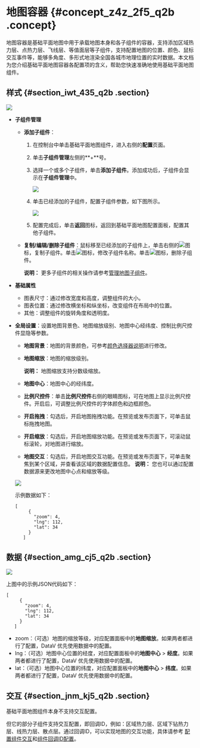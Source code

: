 # 地图容器 {#concept_z4z_2f5_q2b .concept}

地图容器是基础平面地图中用于承载地图本身和各子组件的容器，支持添加区域热力层、点热力层、飞线层、等值面层等子组件，支持配置地图的位置、颜色、鼠标交互事件等，能够多角度、多形式地渲染全国各城市地理位置的实时数据。本文档为您介绍基础平面地图容器各配置项的含义，帮助您快速准确地使用基础平面地图组件。

## 样式 {#section_iwt_435_q2b .section}

![](http://static-aliyun-doc.oss-cn-hangzhou.aliyuncs.com/assets/img/16572/15570500278528_zh-CN.png)

-   **子组件管理** 
    -   **添加子组件**：
        1.  在控制台中单击基础平面地图组件，进入右侧的**配置**页面。
        2.  单击**子组件管理**左侧的**+**号。
        3.  选择一个或多个子组件，单击**添加子组件**。添加成功后，子组件会显示在**子组件管理**中。

            ![](http://static-aliyun-doc.oss-cn-hangzhou.aliyuncs.com/assets/img/16572/155705002739963_zh-CN.png)

        4.  单击已经添加的子组件，配置子组件参数，如下图所示。

            ![](http://static-aliyun-doc.oss-cn-hangzhou.aliyuncs.com/assets/img/16572/15570500278531_zh-CN.png)

        5.  配置完成后，单击**返回**图标，返回到基础平面地图配置面板，配置其他子组件。
    -   **复制/编辑/删除子组件**：鼠标移至已经添加的子组件上，单击右侧的![](http://static-aliyun-doc.oss-cn-hangzhou.aliyuncs.com/assets/img/16572/155705002739964_zh-CN.png)图标，复制子组件。单击![](http://static-aliyun-doc.oss-cn-hangzhou.aliyuncs.com/assets/img/16572/155705002839965_zh-CN.png)图标，修改子组件名称。单击![](http://static-aliyun-doc.oss-cn-hangzhou.aliyuncs.com/assets/img/16572/155705002839966_zh-CN.png)图标，删除子组件。

        **说明：** 更多子组件的相关操作请参考[管理地图子组件](cn.zh-CN/用户指南/管理组件/管理地图子组件.md#)。

-   **基础属性**

    -   图表尺寸：通过修改宽度和高度，调整组件的大小。
    -   图表位置：通过修改横坐标和纵坐标，改变组件在布局中的位置。
    -   其他：调整组件的旋转角度和透明度。
-   **全局设置**：设置地图背景色、地图缩放级别、地图中心经纬度、控制比例尺控件显隐等参数。

    -   **地图背景**：地图的背景颜色，可参考[颜色选择器说明](cn.zh-CN/用户指南/管理组件/设置组件样式/配置项说明.md#section_kdw_vj4_t2b)进行修改。
    -   **地图缩放**：地图的缩放级别。

        **说明：** 地图缩放支持分数级缩放。

    -   **地图中心**：地图中心的经纬度。
    -   **比例尺控件**：单击**比例尺控件**右侧的眼睛图标，可在地图上显示比例尺控件。开启后，可调整比例尺控件的字体颜色和边框颜色。
    -   **开启拖拽**：勾选后，开启地图拖拽功能。在预览或发布页面下，可单击鼠标拖拽地图。
    -   **开启缩放**：勾选后，开启地图缩放功能。在预览或发布页面下，可滚动鼠标滚轮，对地图进行缩放。
    -   **地图交互**：勾选后，开启地图交互功能。在预览或发布页面下，可单击聚焦到某个区域，并查看该区域的数据配置信息。
    **说明：** 您也可以通过配置数据源来更改地图中心点和缩放等级。

    ![](http://static-aliyun-doc.oss-cn-hangzhou.aliyuncs.com/assets/img/16572/15570500288529_zh-CN.png)

    示例数据如下：

    ```
    [
         {
           "zoom": 4,
           "lng": 112,
           "lat": 34
         }
       ]
    ```


## 数据 {#section_amg_cj5_q2b .section}

![](http://static-aliyun-doc.oss-cn-hangzhou.aliyuncs.com/assets/img/16572/15570500288530_zh-CN.png)

上图中的示例JSON代码如下：

```
[
     {
       "zoom": 4,
       "lng": 112,
       "lat": 34
     }
   ]
```

-   zoom：（可选）地图的缩放等级，对应配置面板中的**地图缩放**。如果两者都进行了配置，DataV 优先使用数据中的配置。
-   lng：（可选）地图中心位置的经度，对应配置面板中的**地图中心** \> **经度**。如果两者都进行了配置，DataV 优先使用数据中的配置。
-   lat：（可选）地图中心位置的纬度，对应配置面板中的**地图中心** \> **纬度**。如果两者都进行了配置，DataV 优先使用数据中的配置。

## 交互 {#section_jnm_kj5_q2b .section}

基础平面地图组件本身不支持交互配置。

但它的部分子组件支持交互配置，即回调ID，例如：区域热力层、区域下钻热力层、线热力层、散点层。通过回调ID，可以实现地图的交互功能，具体请参考 [配置组件交互](cn.zh-CN/用户指南/管理组件/配置组件交互.md#)和[组件回调ID配置](../cn.zh-CN/最佳实践/配置数字翻牌器组件的回调ID.md#)。

